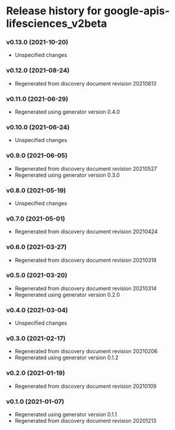 # Release history for google-apis-lifesciences_v2beta

### v0.13.0 (2021-10-20)

* Unspecified changes

### v0.12.0 (2021-08-24)

* Regenerated from discovery document revision 20210813

### v0.11.0 (2021-06-29)

* Regenerated using generator version 0.4.0

### v0.10.0 (2021-06-24)

* Unspecified changes

### v0.9.0 (2021-06-05)

* Regenerated from discovery document revision 20210527
* Regenerated using generator version 0.3.0

### v0.8.0 (2021-05-19)

* Unspecified changes

### v0.7.0 (2021-05-01)

* Regenerated from discovery document revision 20210424

### v0.6.0 (2021-03-27)

* Regenerated from discovery document revision 20210319

### v0.5.0 (2021-03-20)

* Regenerated from discovery document revision 20210314
* Regenerated using generator version 0.2.0

### v0.4.0 (2021-03-04)

* Unspecified changes

### v0.3.0 (2021-02-17)

* Regenerated from discovery document revision 20210206
* Regenerated using generator version 0.1.2

### v0.2.0 (2021-01-19)

* Regenerated from discovery document revision 20210109

### v0.1.0 (2021-01-07)

* Regenerated using generator version 0.1.1
* Regenerated from discovery document revision 20201213

